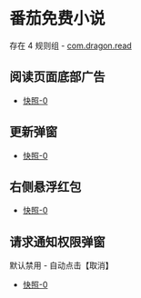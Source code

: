 # 番茄免费小说

存在 4 规则组 - [com.dragon.read](/src/apps/com.dragon.read.ts)

## 阅读页面底部广告

- [快照-0](https://gkd-kit.gitee.io/import/12716444)

## 更新弹窗

- [快照-0](https://gkd-kit.gitee.io/import/12716477)

## 右侧悬浮红包

- [快照-0](https://gkd-kit.gitee.io/import/12716506)

## 请求通知权限弹窗

默认禁用 - 自动点击【取消】

- [快照-0](https://gkd-kit.gitee.io/import/12716592)
